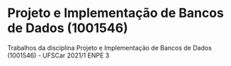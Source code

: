 # Projeto e Implementação de Bancos de Dados (1001546)
Trabalhos da disciplina Projeto e Implementação de Bancos de Dados (1001546) - UFSCar 2021/1 ENPE 3
